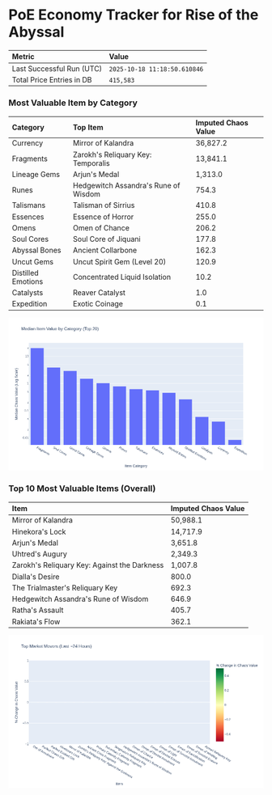 # PoE Economy Tracker for Rise of the Abyssal

<!-- START_MAINTENANCE -->
| Metric | Value |
|:---|:---|
| Last Successful Run (UTC) | `2025-10-18 11:18:50.610846` |
| Total Price Entries in DB | `415,583` |

<!-- END_MAINTENANCE -->

<!-- START_DATAFRAME_DEBUG -->
<!-- END_DATAFRAME_DEBUG -->

<!-- START_CATEGORY_ANALYSIS -->
### Most Valuable Item by Category
| Category | Top Item | Imputed Chaos Value |
| :--- | :--- | :--- |
| Currency | Mirror of Kalandra | 36,827.2 |
| Fragments | Zarokh's Reliquary Key: Temporalis | 13,841.1 |
| Lineage Gems | Arjun's Medal | 1,313.0 |
| Runes | Hedgewitch Assandra's Rune of Wisdom | 754.3 |
| Talismans | Talisman of Sirrius | 410.8 |
| Essences | Essence of Horror | 255.0 |
| Omens | Omen of Chance | 206.2 |
| Soul Cores | Soul Core of Jiquani | 177.8 |
| Abyssal Bones | Ancient Collarbone | 162.3 |
| Uncut Gems | Uncut Spirit Gem (Level 20) | 120.9 |
| Distilled Emotions | Concentrated Liquid Isolation | 10.2 |
| Catalysts | Reaver Catalyst | 1.0 |
| Expedition | Exotic Coinage | 0.1 |


![Category Analysis Chart](charts/category_analysis.png)
<!-- END_ANALYSIS -->

<!-- START_ANALYSIS -->
### Top 10 Most Valuable Items (Overall)
| Item | Imputed Chaos Value |
| :--- | :--- |
| Mirror of Kalandra | 50,988.1 |
| Hinekora's Lock | 14,717.9 |
| Arjun's Medal | 3,651.8 |
| Uhtred's Augury | 2,349.3 |
| Zarokh's Reliquary Key: Against the Darkness | 1,007.8 |
| Dialla's Desire | 800.0 |
| The Trialmaster's Reliquary Key | 692.3 |
| Hedgewitch Assandra's Rune of Wisdom | 646.9 |
| Ratha's Assault | 405.7 |
| Rakiata's Flow | 362.1 |


![Market Movers Chart](charts/market_movers.png)
<!-- END_ANALYSIS -->
